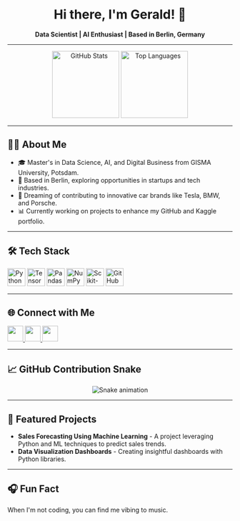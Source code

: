 <h1 align="center">Hi there, I'm Gerald! 👋</h1>
<p align="center">
  <b>Data Scientist | AI Enthusiast | Based in Berlin, Germany</b>
</p>

---

<div align="center">
  <img src="https://github-readme-stats.vercel.app/api?username=geraldtomy&show_icons=true&theme=radical&hide_border=false" alt="GitHub Stats" height="150"/>
  <img src="https://github-readme-stats.vercel.app/api/top-langs/?username=geraldtomy&layout=compact&theme=radical&hide_border=false" alt="Top Languages" height="150"/>
</div>

---

<h2>👨‍💻 About Me</h2>
<ul>
  <li>🎓 Master's in Data Science, AI, and Digital Business from GISMA University, Potsdam.</li>
  <li>📍 Based in Berlin, exploring opportunities in startups and tech industries.</li>
  <li>🚗 Dreaming of contributing to innovative car brands like Tesla, BMW, and Porsche.</li>
  <li>📊 Currently working on projects to enhance my GitHub and Kaggle portfolio.</li>
</ul>

---

<h2>🛠️ Tech Stack</h2>
<div>
  <img src="https://cdn.jsdelivr.net/gh/devicons/devicon/icons/python/python-original.svg" height="40" alt="Python"/>
  <img src="https://cdn.jsdelivr.net/gh/devicons/devicon/icons/tensorflow/tensorflow-original.svg" height="40" alt="TensorFlow"/>
  <img src="https://cdn.jsdelivr.net/gh/devicons/devicon/icons/pandas/pandas-original.svg" height="40" alt="Pandas"/>
  <img src="https://cdn.jsdelivr.net/gh/devicons/devicon/icons/numpy/numpy-original.svg" height="40" alt="NumPy"/>
  <img src="https://upload.wikimedia.org/wikipedia/commons/0/05/Scikit_learn_logo_small.svg" height="40" alt="Scikit-learn"/>
  <img src="https://cdn.jsdelivr.net/gh/devicons/devicon/icons/github/github-original.svg" height="40" alt="GitHub"/>
</div>

---

<h2>🌐 Connect with Me</h2>
<div>
  <a href="https://www.kaggle.com/geraldtomy" target="_blank">
    <img src="https://img.shields.io/badge/Kaggle-20BEFF?logo=kaggle&logoColor=white&style=for-the-badge" height="35"/>
  </a>
  <a href="https://www.linkedin.com/in/geraldtomy" target="_blank">
    <img src="https://img.shields.io/badge/LinkedIn-0077B5?logo=linkedin&logoColor=white&style=for-the-badge" height="35"/>
  </a>
  <a href="mailto:geraldtomy@gmail.com" target="_blank">
    <img src="https://img.shields.io/badge/Gmail-D14836?logo=gmail&logoColor=white&style=for-the-badge" height="35"/>
  </a>
</div>

---

<h2>📈 GitHub Contribution Snake</h2>
<p align="center">
  <img src="https://raw.githubusercontent.com/geraldtomy/geraldtomy/output/snake.svg" alt="Snake animation"/>
</p>

---

<h2>📌 Featured Projects</h2>
<ul>
  <li><b>Sales Forecasting Using Machine Learning</b> - A project leveraging Python and ML techniques to predict sales trends. <a href="https://github.com/geraldtomy/sales-forecasting"></a></li>
  <li><b>Data Visualization Dashboards</b> - Creating insightful dashboards with Python libraries. <a href="https://github.com/geraldtomy/data-visualization"></a></li>
</ul>

---

<h2>🎧 Fun Fact</h2>
<p>When I'm not coding, you can find me vibing to music.</p>
